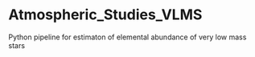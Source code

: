# Atmospheric_Studies_VLMS
Python pipeline for estimaton of elemental abundance of very low mass stars
